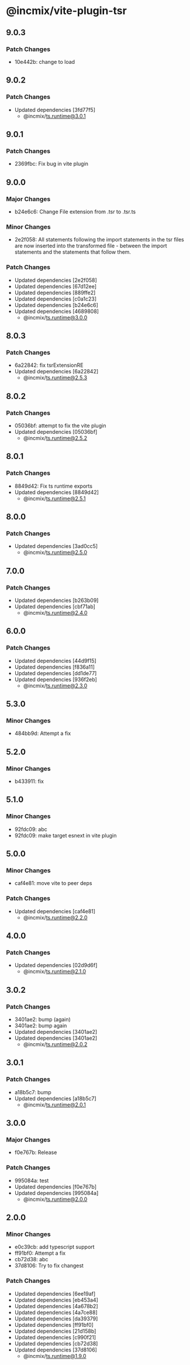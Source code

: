 # @incmix/vite-plugin-tsr

## 9.0.3

### Patch Changes

- 10e442b: change to load

## 9.0.2

### Patch Changes

- Updated dependencies [3fd77f5]
  - @incmix/ts.runtime@3.0.1

## 9.0.1

### Patch Changes

- 2369fbc: Fix bug in vite plugin

## 9.0.0

### Major Changes

- b24e6c6: Change File extension from .tsr to .tsr.ts

### Minor Changes

- 2e2f058: All statements following the import statements in the tsr files are now inserted into the transformed file - between the import statements and the statements that follow them.

### Patch Changes

- Updated dependencies [2e2f058]
- Updated dependencies [67d12ee]
- Updated dependencies [889ffe2]
- Updated dependencies [c0a1c23]
- Updated dependencies [b24e6c6]
- Updated dependencies [4689808]
  - @incmix/ts.runtime@3.0.0

## 8.0.3

### Patch Changes

- 6a22842: fix tsrExtensionRE
- Updated dependencies [6a22842]
  - @incmix/ts.runtime@2.5.3

## 8.0.2

### Patch Changes

- 05036bf: attempt to fix the vite plugin
- Updated dependencies [05036bf]
  - @incmix/ts.runtime@2.5.2

## 8.0.1

### Patch Changes

- 8849d42: Fix ts runtime exports
- Updated dependencies [8849d42]
  - @incmix/ts.runtime@2.5.1

## 8.0.0

### Patch Changes

- Updated dependencies [3ad0cc5]
  - @incmix/ts.runtime@2.5.0

## 7.0.0

### Patch Changes

- Updated dependencies [b263b09]
- Updated dependencies [cbf71ab]
  - @incmix/ts.runtime@2.4.0

## 6.0.0

### Patch Changes

- Updated dependencies [44d9f15]
- Updated dependencies [f836a11]
- Updated dependencies [dd1de77]
- Updated dependencies [936f2eb]
  - @incmix/ts.runtime@2.3.0

## 5.3.0

### Minor Changes

- 484bb9d: Attempt a fix

## 5.2.0

### Minor Changes

- b433911: fix

## 5.1.0

### Minor Changes

- 92fdc09: abc
- 92fdc09: make target esnext in vite plugin

## 5.0.0

### Minor Changes

- caf4e81: move vite to peer deps

### Patch Changes

- Updated dependencies [caf4e81]
  - @incmix/ts.runtime@2.2.0

## 4.0.0

### Patch Changes

- Updated dependencies [02d9d6f]
  - @incmix/ts.runtime@2.1.0

## 3.0.2

### Patch Changes

- 3401ae2: bump (again)
- 3401ae2: bump again
- Updated dependencies [3401ae2]
- Updated dependencies [3401ae2]
  - @incmix/ts.runtime@2.0.2

## 3.0.1

### Patch Changes

- a18b5c7: bump
- Updated dependencies [a18b5c7]
  - @incmix/ts.runtime@2.0.1

## 3.0.0

### Major Changes

- f0e767b: Release

### Patch Changes

- 995084a: test
- Updated dependencies [f0e767b]
- Updated dependencies [995084a]
  - @incmix/ts.runtime@2.0.0

## 2.0.0

### Minor Changes

- e0c39cb: add typescript support
- ff91bf0: Attempt a fix
- cb72d38: abc
- 37d8106: Try to fix changest

### Patch Changes

- Updated dependencies [6ee19af]
- Updated dependencies [eb453a4]
- Updated dependencies [4a678b2]
- Updated dependencies [4a7ce88]
- Updated dependencies [da39379]
- Updated dependencies [ff91bf0]
- Updated dependencies [21d158b]
- Updated dependencies [c990f21]
- Updated dependencies [cb72d38]
- Updated dependencies [37d8106]
  - @incmix/ts.runtime@1.9.0
